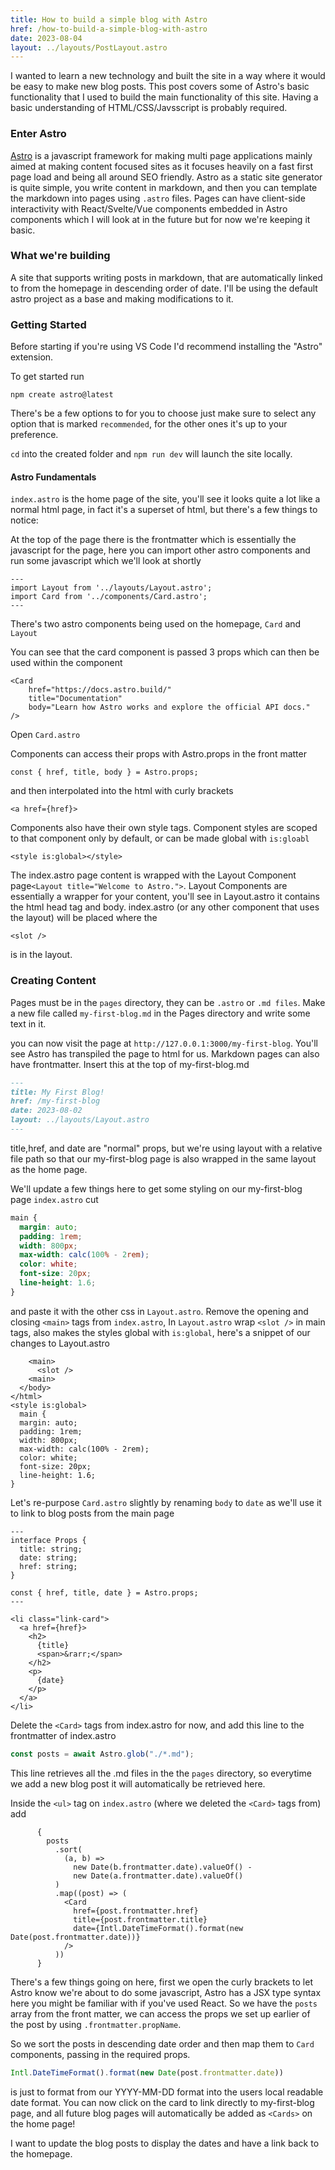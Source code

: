 ```yaml
---
title: How to build a simple blog with Astro
href: /how-to-build-a-simple-blog-with-astro
date: 2023-08-04
layout: ../layouts/PostLayout.astro
---
```


I wanted to learn a new technology and built the site in a way where it would be easy to make new blog posts.
This post covers some of Astro's basic functionality that I used to build the main functionality of this site.
Having a basic understanding of HTML/CSS/Javsscript is probably required.

### Enter Astro

[Astro](https://astro.build/) is a javascript framework for making multi page applications mainly aimed at making content focused sites as it focuses heavily on a fast first page load and being all around SEO friendly.
Astro as a static site generator is quite simple, you write content in markdown, and then you can template the markdown into pages using ```.astro``` files.
Pages can have client-side interactivity with React/Svelte/Vue components embedded in Astro components which I will look at in the future but for now we're keeping it basic.


### What we're building

A site that supports writing posts in markdown, that are automatically linked to from the homepage in descending order of date.
I'll be using the default astro project as a base and making modifications to it.

### Getting Started

Before starting if you're using VS Code I'd recommend installing the "Astro" extension.

To get started run

```
npm create astro@latest
```

There's be a few options to for you to choose just make sure to select any option that is marked ```recommended```, for the other ones it's up to your preference.


```cd``` into the created folder and ```npm run dev``` will launch the site locally.

#### Astro Fundamentals

```index.astro``` is the home page of the site, you'll see it looks quite a lot like a normal html page, in fact it's a superset of html, but there's a few things to notice:


At the top of the page there is the frontmatter which is essentially the javascript for the page, here you can import other astro components and run some javascript which we'll look at shortly
```astro
---
import Layout from '../layouts/Layout.astro';
import Card from '../components/Card.astro';
---
```

There's two astro components being used on the homepage, ```Card``` and  ```Layout```

You can see that the card component is passed 3 props which can then be used within the component

```astro
<Card
    href="https://docs.astro.build/"
    title="Documentation"
    body="Learn how Astro works and explore the official API docs."
/>
```

Open  ```Card.astro```

Components can access their props with Astro.props in the front matter

```astro
const { href, title, body } = Astro.props;
```

and then interpolated into the html with curly brackets
```astro
<a href={href}>

```

Components also have their own style tags. Component styles are scoped to that component only by default, or can be made global with ```is:gloabl```

```astro
<style is:global></style>
```


The index.astro page content is wrapped with the Layout Component page```<Layout title="Welcome to Astro.">```. Layout Components are essentially a wrapper for your content,
you'll see in Layout.astro it contains the html head tag and body. index.astro (or any other component that uses the layout) will be placed where the

```astro
<slot />
```
is in the layout.

### Creating Content
Pages must be in the ```pages``` directory, they can be ```.astro``` or ```.md files```. Make a new file called ```my-first-blog.md``` in the Pages directory and write some text in it.

you can now visit the page at ```http://127.0.0.1:3000/my-first-blog```. You'll see Astro has transpiled the page to html for us.
Markdown pages can also have frontmatter. Insert this at the top of my-first-blog.md

```markdown
---
title: My First Blog!
href: /my-first-blog
date: 2023-08-02
layout: ../layouts/Layout.astro
---
```

title,href, and date are "normal" props, but we're using layout with a relative file path so that our my-first-blog page is also wrapped in the same layout as the home page.


We'll update a few things here to get some styling on our my-first-blog page ```index.astro``` cut

```css
main {
  margin: auto;
  padding: 1rem;
  width: 800px;
  max-width: calc(100% - 2rem);
  color: white;
  font-size: 20px;
  line-height: 1.6;
}
```

and paste it with the other css in ```Layout.astro```. Remove the opening and closing ```<main>``` tags from ```index.astro```, In ```Layout.astro``` wrap ```<slot />``` in main tags, also makes the styles global with ```is:global```, here's a snippet of our changes to Layout.astro

```astro
    <main>
      <slot />
    <main>
  </body>
</html>
<style is:global>
  main {
  margin: auto;
  padding: 1rem;
  width: 800px;
  max-width: calc(100% - 2rem);
  color: white;
  font-size: 20px;
  line-height: 1.6;
}
```




Let's re-purpose ```Card.astro``` slightly by renaming ```body``` to ```date``` as we'll use it to link to blog posts from the main page

```astro
---
interface Props {
  title: string;
  date: string;
  href: string;
}

const { href, title, date } = Astro.props;
---

<li class="link-card">
  <a href={href}>
    <h2>
      {title}
      <span>&rarr;</span>
    </h2>
    <p>
      {date}
    </p>
  </a>
</li>
```

Delete the `<Card>` tags from index.astro for now, and add this line to the frontmatter of index.astro

```javascript
const posts = await Astro.glob("./*.md");
```

This line retrieves all the .md files in the the ```pages``` directory, so everytime we add a new blog post it will automatically be retrieved here.

Inside the ```<ul>``` tag on ```index.astro``` (where we deleted the ```<Card>``` tags from) add

```astro
      {
        posts
          .sort(
            (a, b) =>
              new Date(b.frontmatter.date).valueOf() -
              new Date(a.frontmatter.date).valueOf()
          )
          .map((post) => (
            <Card
              href={post.frontmatter.href}
              title={post.frontmatter.title}
              date={Intl.DateTimeFormat().format(new Date(post.frontmatter.date))}
            />
          ))
      }
```

There's a few things going on here, first we open the curly brackets to let Astro know we're about to do some javascript, Astro has a JSX type syntax here you might be familiar with if you've used React. So we have the ```posts``` array from the front matter, we can access the props we set up earlier of the post by using ```.frontmatter.propName```.

So we sort the posts in descending date order and then map them to ```Card``` components, passing in the required props.
```javascript
Intl.DateTimeFormat().format(new Date(post.frontmatter.date))
```
is just to format from our YYYY-MM-DD format into the users local readable date format.
You can now click on the card to link directly to my-first-blog page, and all future blog pages will automatically be added as ```<Cards>``` on the home page!

I want to update the blog posts to display the dates and have a link back to the homepage.
